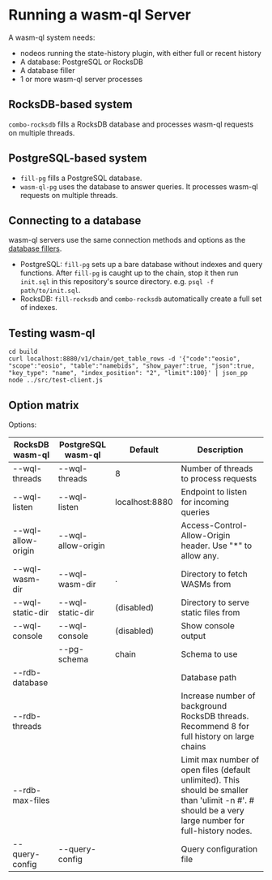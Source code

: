 # Running a wasm-ql Server

A wasm-ql system needs:
* nodeos running the state-history plugin, with either full or recent history
* A database: PostgreSQL or RocksDB
* A database filler
* 1 or more wasm-ql server processes

## RocksDB-based system

`combo-rocksdb` fills a RocksDB database and processes wasm-ql requests on multiple threads.

## PostgreSQL-based system

* `fill-pg` fills a PostgreSQL database.
* `wasm-ql-pg` uses the database to answer queries. It processes wasm-ql requests on multiple threads.

## Connecting to a database

wasm-ql servers use the same connection methods and options as the [database fillers](database-fillers.md).

* PostgreSQL: `fill-pg` sets up a bare database without indexes and query functions. After `fill-pg` is caught up to the chain, stop it then run `init.sql` in this repository's source directory. e.g. `psql -f path/to/init.sql`.
* RocksDB: `fill-rocksdb` and `combo-rocksdb` automatically create a full set of indexes.

## Testing wasm-ql

```
cd build
curl localhost:8880/v1/chain/get_table_rows -d '{"code":"eosio", "scope":"eosio", "table":"namebids", "show_payer":true, "json":true, "key_type": "name", "index_position": "2", "limit":100}' | json_pp
node ../src/test-client.js
```

## Option matrix

Options:

| RocksDB wasm-ql       | PostgreSQL wasm-ql        | Default               | Description |
|---------------------  |-------------------------- |--------------------   |-------------|
| --wql-threads         | --wql-threads             | 8                     | Number of threads to process requests |
| --wql-listen          | --wql-listen              | localhost:8880        | Endpoint to listen for incoming queries |
| --wql-allow-origin    | --wql-allow-origin        |                       | Access-Control-Allow-Origin header. Use "*" to allow any. |
| --wql-wasm-dir        | --wql-wasm-dir            | .                     | Directory to fetch WASMs from |
| --wql-static-dir      | --wql-static-dir          | (disabled)            | Directory to serve static files from |
| --wql-console         | --wql-console             | (disabled)            | Show console output |
|                       | --pg-schema               | chain                 | Schema to use |
| --rdb-database        |                           |                       | Database path |
| --rdb-threads         |                           |                       | Increase number of background RocksDB threads. Recommend 8 for full history on large chains |
| --rdb-max-files       |                           |                       | Limit max number of open files (default unlimited). This should be smaller than 'ulimit -n #'. # should be a very large number for full-history nodes. |
| --query-config        | --query-config            |                       | Query configuration file |
